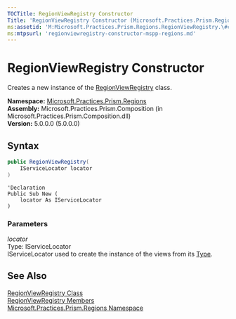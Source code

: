```yaml
---
TOCTitle: RegionViewRegistry Constructor
Title: 'RegionViewRegistry Constructor (Microsoft.Practices.Prism.Regions)'
ms:assetid: 'M:Microsoft.Practices.Prism.Regions.RegionViewRegistry.\#ctor(Microsoft.Practices.ServiceLocation.IServiceLocator)'
ms:mtpsurl: 'regionviewregistry-constructor-mspp-regions.md'
---
```



# RegionViewRegistry Constructor

Creates a new instance of the [RegionViewRegistry](/patterns-practices/reference/regionviewregistry-class-mspp-regions) class.

**Namespace:** [Microsoft.Practices.Prism.Regions](/patterns-practices/reference/mspp-regions-namespace)  
**Assembly:** Microsoft.Practices.Prism.Composition (in Microsoft.Practices.Prism.Composition.dll)  
**Version:** 5.0.0.0 (5.0.0.0)

## Syntax
```C#
public RegionViewRegistry(
	IServiceLocator locator
)
```
```VB
'Declaration
Public Sub New ( 
	locator As IServiceLocator
)
```

### Parameters

*locator*  
Type: IServiceLocator  
IServiceLocator used to create the instance of the views from its [Type](http://msdn.microsoft.com/en-us/library/42892f65).

## See Also

[RegionViewRegistry Class](/patterns-practices/reference/regionviewregistry-class-mspp-regions)  
[RegionViewRegistry Members](/patterns-practices/reference/regionviewregistry-members-mspp-regions)  
[Microsoft.Practices.Prism.Regions Namespace](/patterns-practices/reference/mspp-regions-namespace)  
